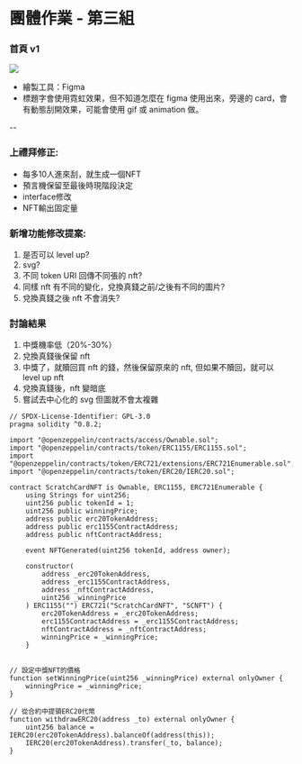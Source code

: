 # 團體作業 - 第三組


### 首頁 v1

![](https://i.imgur.com/LHVbCAp.png)

* 繪製工具：Figma
* 標題字會使用霓虹效果，但不知道怎麼在 figma 使用出來，旁邊的 card，會有動態刮開效果，可能會使用 gif 或 animation 做。

--


### 上禮拜修正:
* 每多10人進來刮，就生成一個NFT
* 預言機保留至最後時現階段決定
* interface修改
* NFT輸出固定量

### 新增功能修改提案:
1. 是否可以 level up?
2. svg?
3. 不同 token URI 回傳不同張的 nft?
4. 同樣 nft 有不同的變化，兌換真錢之前/之後有不同的圖片?
5. 兌換真錢之後 nft 不會消失?

### 討論結果
1. 中獎機率低（20%-30%）
2. 兌換真錢後保留 nft
3. 中獎了，就贖回買 nft 的錢，然後保留原來的 nft, 但如果不贖回，就可以 level up nft 
4. 兌換真錢後，nft 變暗底
5. 嘗試去中心化的 svg 但圖就不會太複雜

```
// SPDX-License-Identifier: GPL-3.0
pragma solidity ^0.8.2;

import "@openzeppelin/contracts/access/Ownable.sol";
import "@openzeppelin/contracts/token/ERC1155/ERC1155.sol";
import "@openzeppelin/contracts/token/ERC721/extensions/ERC721Enumerable.sol";
import "@openzeppelin/contracts/token/ERC20/IERC20.sol";

contract ScratchCardNFT is Ownable, ERC1155, ERC721Enumerable {
    using Strings for uint256;
    uint256 public tokenId = 1;
    uint256 public winningPrice;
    address public erc20TokenAddress;
    address public erc1155ContractAddress;
    address public nftContractAddress;

    event NFTGenerated(uint256 tokenId, address owner);

    constructor(
        address _erc20TokenAddress,
        address _erc1155ContractAddress,
        address _nftContractAddress,
        uint256 _winningPrice
    ) ERC1155("") ERC721("ScratchCardNFT", "SCNFT") {
        erc20TokenAddress = _erc20TokenAddress;
        erc1155ContractAddress = _erc1155ContractAddress;
        nftContractAddress = _nftContractAddress;
        winningPrice = _winningPrice;
    }


// 設定中獎NFT的價格
function setWinningPrice(uint256 _winningPrice) external onlyOwner {
    winningPrice = _winningPrice;
}

// 從合約中提領ERC20代幣
function withdrawERC20(address _to) external onlyOwner {
    uint256 balance = IERC20(erc20TokenAddress).balanceOf(address(this));
    IERC20(erc20TokenAddress).transfer(_to, balance);
}
```
